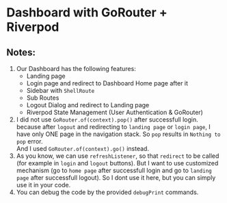 # Dashboard with GoRouter + Riverpod


## Notes:
1. Our Dashboard has the following features:
   - Landing page
   - Login page and redirect to Dashboard Home page after it
   - Sidebar with ``ShellRoute``
   - Sub Routes
   - Logout Dialog and redirect to Landing page
   - Riverpod State Management (User Authentication & GoRouter)
2. I did not use ``GoRouter.of(context).pop()`` after successfull login. 
   because after ``logout`` and redirecting to ``landing page`` or ``login page``,
   I have only ONE page in the navigation stack. So ``pop`` results in ``Nothing to pop`` error.
   <br>And I used ``GoRouter.of(context).go()`` instead.
3. As you know, we can use ``refreshListener``, so that ``redirect`` to be called 
   (for example in ``login`` and ``logout`` buttons).
   But I want to use customized mechanism (go to ``home page`` after successfull login 
   and go to ``landing page`` after successfull logout). 
   So I dont use it here, but you can simply use it in your code.
4. You can debug the code by the provided ``debugPrint`` commands.